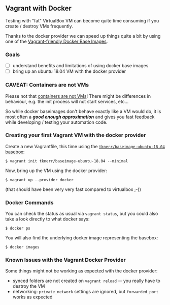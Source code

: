 ## Vagrant with Docker

Testing with "fat" VirtualBox VM can become quite time consuming if you create / destroy VMs frequently.

Thanks to the docker provider we can speed up things quite a bit by using one of the [Vagrant-friendly Docker Base Images](https://github.com/tknerr/vagrant-docker-baseimages).

### Goals

 * [ ] understand benefits and limitations of using docker base images
 * [ ] bring up an ubuntu 18.04 VM with the docker provider

### CAVEAT: Containers are not VMs

Please not that [containers are not VMs](https://phusion.github.io/baseimage-docker/)! There might be differences in behaviour, e.g. the init process will not start services, etc...

So while docker baseimages don't behave exactly like a VM would do, it is most often a ***good enough approximation*** and gives you fast feedback while developing / testing your automation code.

### Creating your first Vagrant VM with the docker provider

Create a new Vagrantfile, this time using the [`tknerr/baseimage-ubuntu-18.04` basebox](https://github.com/tknerr/vagrant-docker-baseimages):
```
$ vagrant init tknerr/baseimage-ubuntu-18.04 --minimal
```

Now, bring up the VM using the docker provider:
```
$ vagrant up --provider docker
```

(that should have been very very fast compared to virtualbox ;-))

### Docker Commands

You can check the status as usual via `vagrant status`, but you could also take a look directly to what docker says:
```
$ docker ps
```

You will also find the underlying docker image representing the basebox:
```
$ docker images
```

### Known Issues with the Vagrant Docker Provider

Some things might not be working as expected with the docker provider:

 * synced folders are not created on `vagrant reload` -- you really have to destroy the VM
 * networking: `private_network` settings are ignored, but `forwarded_port` works as expected

